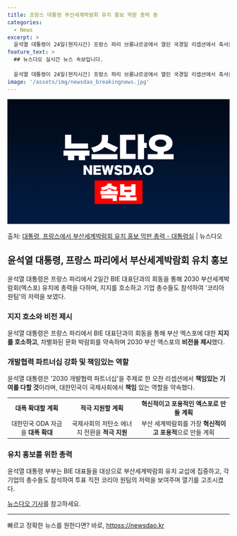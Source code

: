 ```yaml
---
title: 프랑스 대통령 부산세계박람회 유치 홍보 막판 총력 중
categories:
  - News
excerpt: >
  윤석열 대통령이 24일(현지시간) 프랑스 파리 브롱냐르궁에서 열린 국경일 리셉션에서 축사를 하고 있다.(사진…
feature_text: >
  ## 뉴스다오 실시간 뉴스 속보입니다.

  윤석열 대통령이 24일(현지시간) 프랑스 파리 브롱냐르궁에서 열린 국경일 리셉션에서 축사를 하고 있다.(사진…
image: '/assets/img/newsdao_breakingnews.jpg'
---
```


![뉴스다오 속보](/assets/img/newsdao_breakingnews.jpg)

<p>출처: <a href="httpss://newsdao.kr/2645" rel="dofollow">대통령, 프랑스에서 부산세계박람회 유치 홍보 막판 총력 - 대통령실</a> | 뉴스다오</p>

<h2 data-ke-size="size26">윤석열 대통령, 프랑스 파리에서 부산세계박람회 유치 홍보</h2>
<p data-ke-size="size16">윤석열 대통령은 프랑스 파리에서 2일간 BIE 대표단과의 회동을 통해 2030 부산세계박람회(엑스포) 유치에 총력을 다하며, 지지를 호소하고 기업 총수들도 참석하여 '코리아 원팀'의 저력을 보였다.</p>

<h3><b>지지 호소와 비전 제시</b></h3>
<p data-ke-size="size16">윤석열 대통령은 프랑스 파리에서 BIE 대표단과의 회동을 통해 부산 엑스포에 대한 <b>지지를 호소하고</b>, 차별화된 문화 박람회를 약속하며 2030 부산 엑스포의 <b>비전을 제시</b>했다.</p>

<h3><b>개발협력 파트너십 강화 및 책임있는 역할</b></h3>
<p data-ke-size="size16">윤석열 대통령은 '2030 개발협력 파트너십'을 주제로 한 오찬 리셉션에서 <b>책임있는 기여를 다할 것</b>이라며, 대한민국이 국제사회에서 <b>책임</b> 있는 역할을 약속했다.</p>

<table>
    <tr>
        <td style="text-align: center; height: 17px;"><b>대폭 확대할 계획</b></td>
        <td style="text-align: center; height: 17px;"><b>적극 지원할 계획</b></td>
        <td style="text-align: center; height: 17px;"><b>혁신적이고 포용적인 엑스포로 만들 계획</b></td>
    </tr>
    <tr>
        <td style="text-align: center; height: 17px;">대한민국 ODA 자금을 <b>대폭 확대</b></td>
        <td style="text-align: center; height: 17px;">국제사회의 저탄소 에너지 전환을 <b>적극 지원</b></td>
        <td style="text-align: center; height: 17px;">부산 세계박람회를 가장 <b>혁신적이고 포용적</b>으로 만들 계획</td>
    </tr>
</table>

<h3><b>유치 홍보를 위한 총력</b></h3>
<p data-ke-size="size16">윤석열 대통령 부부는 BIE 대표들을 대상으로 부산세계박람회 유치 교섭에 집중하고, 각 기업의 총수들도 참석하여 투표 직전 코리아 원팀의 저력을 보여주며 열기를 고조시켰다.</p>

<p data-ke-size="size16"><a href="httpss://newsdao.kr/2645">뉴스다오 기사</a>를 참고하세요.</p>
<hr> 

빠르고 정확한 뉴스를 원한다면? 바로, <a href="httpss://newsdao.kr" rel="dofollow">httpss://newsdao.kr</a>


